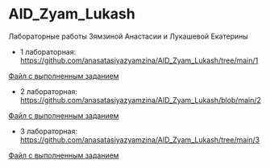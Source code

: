# AID_Zyam_Lukash
Лабораторные работы Зямзиной Анастасии и Лукашевой Екатерины

* 1 лабораторная: https://github.com/anasatasiyazyamzina/AID_Zyam_Lukash/tree/main/1

[Файл с выполненным заданием](https://github.com/anasatasiyazyamzina/AID_Zyam_Lukash/blob/main/1/lab1_task.ipynb)

* 2 лабораторная: https://github.com/anasatasiyazyamzina/AID_Zyam_Lukash/blob/main/2 

[Файл с выполненным заданием](https://github.com/anasatasiyazyamzina/AID_Zyam_Lukash/blob/main/2/Hometask%202%20-%20LastFM%20mining.ipynb)

* 3 лабораторная: https://github.com/anasatasiyazyamzina/AID_Zyam_Lukash/tree/main/3

[Файл с выполненным заданием](https://github.com/anasatasiyazyamzina/AID_Zyam_Lukash/blob/main/3/Hometask%203%20-%20Car%20price%20prediction.ipynb)
